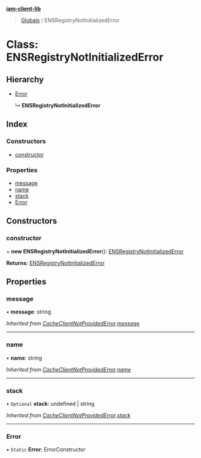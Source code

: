 **[iam-client-lib](../README.md)**

> [Globals](../globals.md) / ENSRegistryNotInitializedError

# Class: ENSRegistryNotInitializedError

## Hierarchy

* [Error](cacheclientnotprovidederror.md#error)

  ↳ **ENSRegistryNotInitializedError**

## Index

### Constructors

* [constructor](ensregistrynotinitializederror.md#constructor)

### Properties

* [message](ensregistrynotinitializederror.md#message)
* [name](ensregistrynotinitializederror.md#name)
* [stack](ensregistrynotinitializederror.md#stack)
* [Error](ensregistrynotinitializederror.md#error)

## Constructors

### constructor

\+ **new ENSRegistryNotInitializedError**(): [ENSRegistryNotInitializedError](ensregistrynotinitializederror.md)

**Returns:** [ENSRegistryNotInitializedError](ensregistrynotinitializederror.md)

## Properties

### message

•  **message**: string

*Inherited from [CacheClientNotProvidedError](cacheclientnotprovidederror.md).[message](cacheclientnotprovidederror.md#message)*

___

### name

•  **name**: string

*Inherited from [CacheClientNotProvidedError](cacheclientnotprovidederror.md).[name](cacheclientnotprovidederror.md#name)*

___

### stack

• `Optional` **stack**: undefined \| string

*Inherited from [CacheClientNotProvidedError](cacheclientnotprovidederror.md).[stack](cacheclientnotprovidederror.md#stack)*

___

### Error

▪ `Static` **Error**: ErrorConstructor
